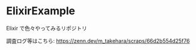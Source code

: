 # ElixirExample

Elixir で色々やってみるリポジトリ

調査ログ等はこちら: https://zenn.dev/m_takehara/scraps/66d2b554d25f76
